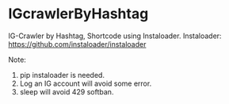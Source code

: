 # IGcrawlerByHashtag
IG-Crawler by Hashtag, Shortcode using Instaloader.
Instaloader: https://github.com/instaloader/instaloader

Note:
1. pip instaloader is needed.
2. Log an IG account will avoid some error.
3. sleep will avoid 429 softban.


